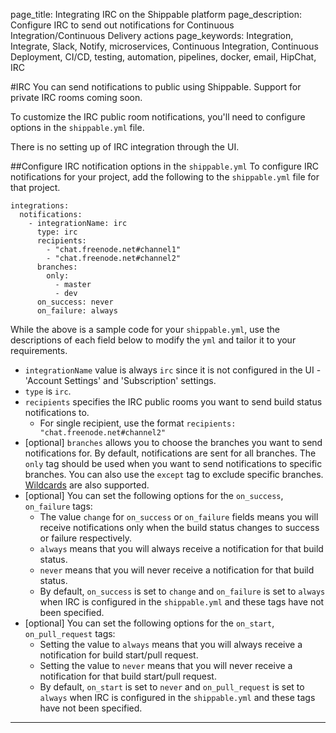 page_title: Integrating IRC on the Shippable platform
page_description: Configure IRC to send out notifications for Continuous Integration/Continuous Delivery actions
page_keywords: Integration, Integrate, Slack, Notify, microservices, Continuous Integration, Continuous Deployment, CI/CD, testing, automation, pipelines, docker, email, HipChat, IRC

#IRC
You can send notifications to public using Shippable. Support for private IRC rooms coming soon.

To customize the IRC public room notifications, you'll need to configure options in the `shippable.yml` file.

There is no setting up of IRC integration through the UI.

##Configure IRC notification options in the `shippable.yml`
To configure IRC notifications for your project, add the following to the `shippable.yml` file for that project.
```
integrations:
  notifications:
    - integrationName: irc
      type: irc
      recipients:
        - "chat.freenode.net#channel1"
        - "chat.freenode.net#channel2"
      branches:
        only:
          - master
          - dev
      on_success: never
      on_failure: always
```

While the above is a sample code for your `shippable.yml`, use the descriptions of each field below to modify the `yml` and tailor it to your requirements.

- `integrationName` value is always `irc` since it is not configured in the UI - 'Account Settings' and 'Subscription' settings.
- `type` is `irc`.
- `recipients` specifies the IRC public rooms you want to send build status notifications to.
     - For single recipient, use the format `recipients: "chat.freenode.net#channel2"`
- [optional] `branches` allows you to choose the branches you want to send notifications for. By default, notifications are sent for all branches. The `only` tag should be used when you want to send notifications to specific branches. You can also use the `except` tag to exclude specific branches. [Wildcards](../../ci/advancedOptions/branches/) are also supported.
- [optional] You can set the following options for the `on_success`, `on_failure` tags:
     - The value `change` for `on_success` or `on_failure` fields means you will receive notifications only when the build status changes to success or failure respectively.
     - `always` means that you will always receive a notification for that build status.
     - `never` means that you will never receive a notification for that build status.
     - By default, `on_success` is set to `change` and `on_failure` is set to `always` when IRC is configured in the `shippable.yml` and these tags have not been specified.
- [optional] You can set the following options for the `on_start`, `on_pull_request` tags:
     - Setting the value to `always` means that you will always receive a notification for build start/pull request.
     - Setting the value to `never` means that you will never receive a notification for that build start/pull request.
     - By default, `on_start` is set to `never` and `on_pull_request` is set to `always` when IRC is configured in the `shippable.yml` and these tags have not been specified.

---
